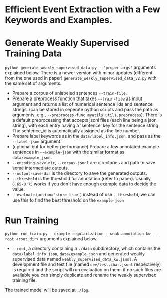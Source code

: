 # Efficient Event Extraction with a Few Keywords and Examples.

# Generate Weakly Supervised Training Data
`python generate_weakly_supervised_data.py --"proper-args"` arguments explained below. There is a newer version with minor updates (different from the one used in paper) `generate_weakly_supervised_data_v2.py` with the same set of arguments.
- Prepare a corpus of unlabeled sentences `--train-file`.
- Prepare a preprocess function that takes `--train-file` as input argument and returns a list of numerical sentence_ids and sentence strings. (can be stored in seperate python scripts and pass the path as arguments, e.g., `--preprocess-func myutils.utils.preprocess`). There is a default preprocessing that accepts jsonl files (each line being a json string), with each entry having a 'sentence' key for the sentence string. The sentence_id is automatically assigned as the line number.
- Prepare label keywords as in the `data/label_info.json`, and pass as the `--label-json` argument.
- (optional but for better performance) Prepare a few annotated example sentences in `--example-json` with the similar format as `data/example_json`.
- `--encoding-save-dir`, `--corpus-jsonl` are directories and path to save some intermediate outputs.
- `--output-save-dir` is the directory to save the generated outputs.
- `--threshold` is the threshold for annotation (refer to paper). Usually `0.65-0.75` works if you don't have enough example data to decide the value.
- `--evaluate` (`action='store_true'`) instead of use `--threshold`, we can use this to find the best threshold on the `example-json`

# Run Training

`python run_train.py --example-regularization --weak-annotation kw --root <root_dir>` arguments explained below.
- `--root`, a directory containing a `./data` subdirectory, which contains the `data/label_info.json`, `data/example_json` and generated weakly supervised data named `weakly_supervised_data_kw.jsonl`. A development file and test file (named `dev/test.char.jsonl` respectively) is required and the script will run evaluation on them. if no such files are available you can simply duplicate and rename the weakly supervised training file.

The trained model will be saved at `./log`.
